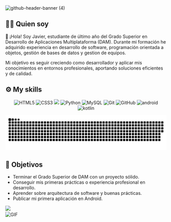 <img width="1700" height="460" alt="github-header-banner (4)" src="https://github.com/user-attachments/assets/4c7d3fbe-e553-4f46-b34e-7e933b54e136" />
<alt="Javier | Desarrollador Multiplataforma |"/>

## 🧑‍💻 Quien soy

👋 ¡Hola! Soy Javier, estudiante de último año del Grado Superior en Desarrollo de Aplicaciones Multiplataforma (DAM).
Durante mi formación he adquirido experiencia en desarrollo de software, programación orientada a objetos, gestión de bases de datos y gestion de equipos.

Mi objetivo es seguir creciendo como desarrollador y aplicar mis conocimientos en entornos profesionales, aportando soluciones eficientes y de calidad.

## ⚙️ My skills
<div align="center">

![HTML5](https://img.shields.io/badge/html5%20-%23E34F26.svg?&style=for-the-badge&logo=html5&logoColor=white)
![CSS3](https://img.shields.io/badge/css3%20-%231572B6.svg?&style=for-the-badge&logo=css3&logoColor=white)
<img src="https://img.shields.io/badge/java-%23ED8B00.svg?&style=for-the-badge&logo=java&logoColor=white"/> 
![Python](https://img.shields.io/badge/python-%230095D5.svg?&style=for-the-badge&logo=python&logoColor=white)
![MySQL](https://img.shields.io/badge/mysql-%2300f.svg?&style=for-the-badge&logo=mysql&logoColor=white&color=3280ad)
![Git](https://img.shields.io/badge/git%20-%23F05033.svg?&style=for-the-badge&logo=git&logoColor=white&Color=c95410)
![GitHub](https://img.shields.io/badge/github%20-%23121011.svg?&style=for-the-badge&logo=github&logoColor=white&color=283238)
<img src="https://img.shields.io/badge/Android-3DDC84?style=for-the-badge&logo=android&logoColor=white" alt="android" />
<img src="https://img.shields.io/badge/Kotlin-0095D5?&style=for-the-badge&logo=kotlin&logoColor=white" alt="kotlin" />
 

  
  ![github contribution grid snake animation](https://raw.githubusercontent.com/id1945/id1945/output/github-contribution-grid-snake-dark.svg)
  
</div>

## 🎯 Objetivos

- Terminar el Grado Superior de DAM con un proyecto sólido.
- Conseguir mis primeras prácticas o experiencia profesional en desarrollo.
- Aprender sobre arquitectura de software y buenas prácticas.
- Publicar mi primera aplicación en Android.

<img src="https://user-images.githubusercontent.com/74038190/225813708-98b745f2-7d22-48cf-9150-083f1b00d6c9.gif" width="500">

<div>
<img align="left" alt="GIF" src="https://i.pinimg.com/originals/e4/26/70/e426702edf874b181aced1e2fa5c6cde.gif" />
</div>
